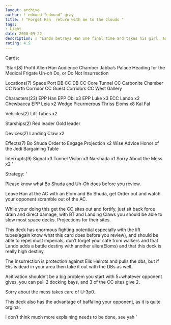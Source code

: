 ```yaml
---
layout: archive
author: ! edmund "edmund" gray
title: ! "Forget Han  return with me to the Clouds "
tags:
- Light
date: 2000-09-22
description: ! "Lando betrays Han one final time and takes his girl, and ditches him, returning to his mining colony, leaving him stuck in the Audience Chamber with an Elom as his sole companion.Big direct damage in the saftey of interior sites."
rating: 4.5
---
```

Cards: 

'Start(8)
Profit
Alien Han
Audience Chamber
Jabba&#8217;s Palace
Heading for the Medical Frigate
Uh-oh
Do, or Do Not
Insurrection

Locations(7)
Space Port DB
CC DB
CC Core Tunnel
CC Carbonite Chamber
CC North Corridor
CC Guest Corridors
CC West Gallery

Characters(23)
EPP Han
EPP Obi x3
EPP Luke x3
ECC Lando x2
Chewbacca
EPP Leia x2
Wedge
Picurmerous Thriss
Eloms x8
Kal Fal

Vehicles(2)
Lift Tubes x2

Starships(2)
Red leader
Gold leader

Devices(2)
Landing Claw x2

Effects(7)
Bo Shuda
Order to Engage
Projection x2
Wise Advice
Honor of the Jedi
Bargaining Table

Interrupts(9)
Signal x3
Tunnel Vision x3
Narshada x1
Sorry About the Mess x2 '

Strategy: '

Please know what Bo Shuda and Uh-Oh does before you review.

Leave Han at the AC with an Elom and Bo Shuda, get Order out and watch your opponent scramble out of the AC.

While your doing this get the CC sites out and fortify, just sit back force drain and direct damage, with BT and Landing Claws you should be able to slow most space decks. Projections for their sites.

This deck has enormous fighting potential especially with the lift tubes(again know what this card does before you review), and should be able to repel most imperials, don&#8217;t forget your safe from walkers and that Lando adds a battle destiny with another alien(Eloms) and that this deck is really high destiny.

The Insurrection is protection against Elis Helrots and pulls the dbs, but if Elis is dead in your area then take it out with the DBs as well.

Acitivation shouldn&#8217;t be a big problem you start with 5+whatever opponent gives, you can pull 2 docking bays, and 3 of the CC sites give 2.

Sorry about the mess takes care of U-3p0.

This deck also has the advantage of baffaling your opponent, as it is quite orginal.

I don&#8217;t think much more explaining needs to be done, see yah '